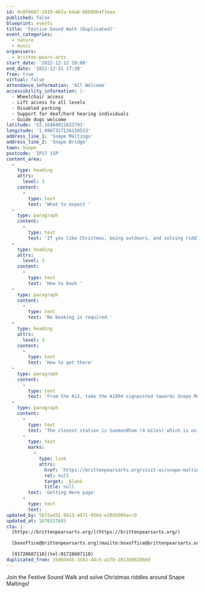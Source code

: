 ```yaml
---
id: 0c0f0687-1819-4b7a-b4ab-86b88b4f1eaa
published: false
blueprint: events
title: 'Festive Sound Walk (Duplicated)'
event_categories:
  - nature
  - music
organisers:
  - britten-pears-arts
start_date: '2022-12-12 10:00'
end_date: '2022-12-31 17:30'
free: true
virtual: false
attendance_information: 'All Welcome'
accessibility_information: |-
  - Wheelchair access
  - Lift access to all levels
  - Disabled parking
  - Support for deaf/hard hearing individuals
  - Guide dogs welcome
latitude: '52.16404911822793'
longitude: '1.4967317136150513'
address_line_1: 'Snape Maltings'
address_line_2: 'Snape Bridge'
town: Snape
postcode: 'IP17 1SP'
content_area:
  -
    type: heading
    attrs:
      level: 3
    content:
      -
        type: text
        text: 'What to expect '
  -
    type: paragraph
    content:
      -
        type: text
        text: 'If you like Christmas, being outdoors, and solving riddles, you will love the Festive Sound Walk at Snape Maltings! Collect your activity sheet from our Visitor Centre and enjoy our Festive Sound Walk. Speakers are set up around the Snape Maltings site playing Christmas songs, will you be able to solve the clues and collect your chocolate coin?'
  -
    type: heading
    attrs:
      level: 3
    content:
      -
        type: text
        text: 'How to book '
  -
    type: paragraph
    content:
      -
        type: text
        text: 'No booking is required.'
  -
    type: heading
    attrs:
      level: 3
    content:
      -
        type: text
        text: 'How to get there'
  -
    type: paragraph
    content:
      -
        type: text
        text: 'From the A12, take the A1094 signposted towards Snape Maltings. Turn right at Snape Church onto the B1069, then continue through the village of Snape before turning left into Snape Maltings (postcode IP17 1SP). There is lots of free parking available on site and four electric charging points.'
  -
    type: paragraph
    content:
      -
        type: text
        text: 'The closest station is Saxmundham (4 miles) which is on the East Suffolk Ipswich - Lowestoft train line. For more information visit the Britten Pears Arts '
      -
        type: text
        marks:
          -
            type: link
            attrs:
              href: 'https://brittenpearsarts.org/visit-us/snape-maltings/getting-here'
              rel: null
              target: _blank
              title: null
        text: 'Getting Here page'
      -
        type: text
        text: .
updated_by: 5b72ad31-9613-4471-9564-e28d5005ecc0
updated_at: 1670317683
cta: |-
  [https://brittenpearsarts.org/](https://brittenpearsarts.org/)

  [boxoffice@brittenpearsarts.org](mailto:boxoffice@brittenpearsarts.org)

  [01728687110](tel:01728687110)
duplicated_from: 35d03e45-3502-44c5-a1fb-2013b68288dd
---
```

Join the Festive Sound Walk and solve Christmas riddles around Snape Maltings!
